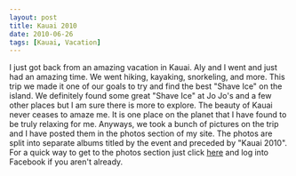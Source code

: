 ```yaml
---
layout: post
title: Kauai 2010
date: 2010-06-26
tags: [Kauai, Vacation]
---
```

I just got back from an amazing vacation in Kauai. Aly and I went and just had an amazing time. We went hiking, kayaking, snorkeling, and more. This trip we made it one of our goals to try and find the best "Shave Ice" on the island. We definitely found some great "Shave Ice" at Jo Jo's and a few other places but I am sure there is more to explore. The beauty of Kauai never ceases to amaze me. It is one place on the planet that I have found to be truly relaxing for me. Anyways, we took a bunch of pictures on the trip and I have posted them in the photos section of my site. The photos are split into separate albums titled by the event and preceded by "Kauai 2010". For a quick way to get to the photos section just click [here](http://www.facebook.com/andrewdeponte/photos) and log into Facebook if you aren't already.

